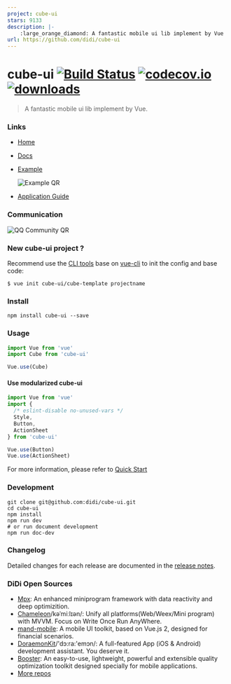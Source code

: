 ```yaml
---
project: cube-ui
stars: 9133
description: |-
    :large_orange_diamond: A fantastic mobile ui lib implement by Vue
url: https://github.com/didi/cube-ui
---
```



# cube-ui [![Build Status](https://travis-ci.org/didi/cube-ui.svg?branch=master)](https://travis-ci.org/didi/cube-ui?branch=master) [![codecov.io](http://codecov.io/github/didi/cube-ui/coverage.svg?branch=master)](http://codecov.io/github/didi/cube-ui?branch=master) [![downloads](https://img.shields.io/npm/dm/cube-ui.svg)](https://www.npmjs.com/package/cube-ui)

> A fantastic mobile ui lib implement by Vue.

### Links

- [Home](https://didi.github.io/cube-ui/)
- [Docs](https://didi.github.io/cube-ui/#/en-US/docs)
- [Example](https://didi.github.io/cube-ui/example/)

  ![Example QR](./assets/example-qr.png)

- [Application Guide](https://github.com/cube-ui/cube-application-guide)

### Communication

![QQ Community QR](./assets/cube-qq-QR.jpg)

### New cube-ui project ?

Recommend use the [CLI tools](https://github.com/cube-ui/cube-template) base on [vue-cli](https://github.com/vuejs/vue-cli) to init the config and base code:

```shell
$ vue init cube-ui/cube-template projectname
```

### Install

```shell
npm install cube-ui --save
```

### Usage

```js
import Vue from 'vue'
import Cube from 'cube-ui'

Vue.use(Cube)
```

#### Use modularized cube-ui

```js
import Vue from 'vue'
import {
  /* eslint-disable no-unused-vars */
  Style,
  Button,
  ActionSheet
} from 'cube-ui'

Vue.use(Button)
Vue.use(ActionSheet)
```

For more information, please refer to [Quick Start](https://didi.github.io/cube-ui/#/en-US/docs/quick-start)


### Development

```shell
git clone git@github.com:didi/cube-ui.git
cd cube-ui
npm install
npm run dev
# or run document development
npm run doc-dev
```

### Changelog

Detailed changes for each release are documented in the [release notes](https://github.com/didi/cube-ui/releases).

### DiDi Open Sources

- [Mpx](https://github.com/didi/mpx): An enhanced miniprogram framework with data reactivity and deep optimizition.
- [Chameleon](https://github.com/didi/chameleon)/kəˈmiːlɪən/: Unify all platforms(Web/Weex/Mini program) with MVVM. Focus on Write Once Run AnyWhere.
- [mand-mobile](https://github.com/didi/mand-mobile): A mobile UI toolkit, based on Vue.js 2, designed for financial scenarios.
- [DoraemonKit](https://github.com/didi/DoraemonKit)/'dɔ:ra:'emɔn/: A full-featured App (iOS & Android) development assistant. You deserve it.
- [Booster](https://github.com/didi/booster): An easy-to-use, lightweight, powerful and extensible quality optimization toolkit designed specially for mobile applications.
- [More repos](https://github.com/didi/)

